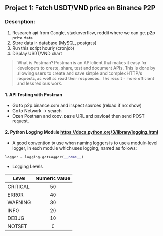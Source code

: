 ## Project 1: Fetch USDT/VND price on Binance P2P ##

### Description:
1. Research api from Google, stackoverflow, reddit where we can get p2p price data.
2. Store data in database (MySQL, postgres)
3. Run this script hourly (cronjob)
4. Display USDT/VND chart

> What is Postman?
> Postman is an API client that makes it easy for developers to create, share, test and document APIs. 
> This is done by allowing users to create and save simple and complex HTTP/s requests, as well as read their responses. 
> The result - more efficient and less tedious work.

#### 1. API Testing with Postman
- Go to p2p.binance.com and inspect sources (reload if not show)
- Go to Network -> search 
- Open Postman and copy, paste URL and payload then send POST request. 

#### 2. Python Logging Module <https://docs.python.org/3/library/logging.html>
- A good convention to use when naming loggers is to use a module-level logger, in each module which uses logging, named as follows:
```python
logger = logging.getLogger(__name__)
```

- Logging Levels

| Level    | Numeric value |
|----------|:-------------:|
| CRITICAL |      50       |
| ERROR    |      40       |
| WARNING  |      30       |
| INFO     |      20       |
| DEBUG    |      10       |
| NOTSET   |       0       |

